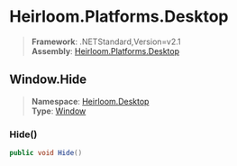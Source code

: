 # Heirloom.Platforms.Desktop

> **Framework**: .NETStandard,Version=v2.1  
> **Assembly**: [Heirloom.Platforms.Desktop][0]  

## Window.Hide

> **Namespace**: [Heirloom.Desktop][0]  
> **Type**: [Window][1]  

### Hide()

```cs
public void Hide()
```

[0]: ../../../Heirloom.Platforms.Desktop.md
[1]: ../Window.md

